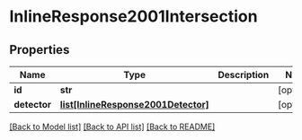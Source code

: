 # InlineResponse2001Intersection

## Properties
Name | Type | Description | Notes
------------ | ------------- | ------------- | -------------
**id** | **str** |  | [optional] 
**detector** | [**list[InlineResponse2001Detector]**](InlineResponse2001Detector.md) |  | [optional] 

[[Back to Model list]](../README.md#documentation-for-models) [[Back to API list]](../README.md#documentation-for-api-endpoints) [[Back to README]](../README.md)

